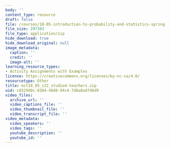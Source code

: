 ```yaml
---
body: ''
content_type: resource
draft: false
file: /courses/18-05-introduction-to-probability-and-statistics-spring-2022/mit18_05_s22_studio4-teachers.zip
file_size: 297383
file_type: application/zip
hide_download: true
hide_download_original: null
image_metadata:
  caption: ''
  credit: ''
  image-alt: ''
learning_resource_types:
- Activity Assignments with Examples
license: https://creativecommons.org/licenses/by-nc-sa/4.0/
resourcetype: Other
title: mit18_05_s22_studio4-teachers.zip
uid: c6529d0c-8104-48d8-94c4-7d6a8a4746d9
video_files:
  archive_url: ''
  video_captions_file: ''
  video_thumbnail_file: ''
  video_transcript_file: ''
video_metadata:
  video_speakers: ''
  video_tags: ''
  youtube_description: ''
  youtube_id: ''
---
```

